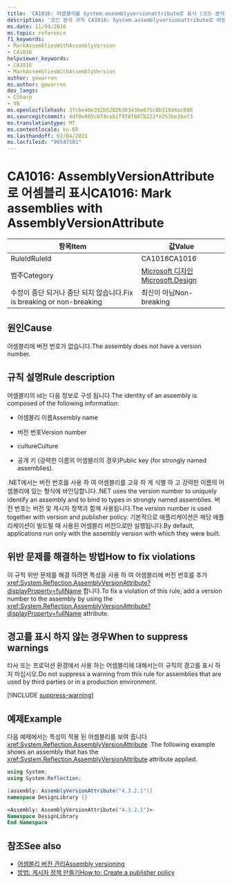 ```yaml
---
title: 'CA1016: 어셈블리를 System.assemblyversionattribute로 표시 (코드 분석)'
description: '코드 분석 규칙 CA1016: System.assemblyversionattribute로 어셈블리 표시에 대해 알아봅니다.'
ms.date: 11/04/2016
ms.topic: reference
f1_keywords:
- MarkAssembliesWithAssemblyVersion
- CA1016
helpviewer_keywords:
- CA1016
- MarkAssembliesWithAssemblyVersion
author: gewarren
ms.author: gewarren
dev_langs:
- CSharp
- VB
ms.openlocfilehash: 3fcbe40e392b5202638343be675c0b310d4ac080
ms.sourcegitcommit: 4df8e005c074ceb1f978f007b222fe253be2baf3
ms.translationtype: MT
ms.contentlocale: ko-KR
ms.lasthandoff: 02/04/2021
ms.locfileid: "99547501"
---
```

# <a name="ca1016-mark-assemblies-with-assemblyversionattribute"></a><span data-ttu-id="aaf81-103">CA1016: AssemblyVersionAttribute로 어셈블리 표시</span><span class="sxs-lookup"><span data-stu-id="aaf81-103">CA1016: Mark assemblies with AssemblyVersionAttribute</span></span>

| <span data-ttu-id="aaf81-104">항목</span><span class="sxs-lookup"><span data-stu-id="aaf81-104">Item</span></span>                                     | <span data-ttu-id="aaf81-105">값</span><span class="sxs-lookup"><span data-stu-id="aaf81-105">Value</span></span>            |
|------------------------------------------|------------------|
| <span data-ttu-id="aaf81-106">RuleId</span><span class="sxs-lookup"><span data-stu-id="aaf81-106">RuleId</span></span>                                   | <span data-ttu-id="aaf81-107">CA1016</span><span class="sxs-lookup"><span data-stu-id="aaf81-107">CA1016</span></span>           |
| <span data-ttu-id="aaf81-108">범주</span><span class="sxs-lookup"><span data-stu-id="aaf81-108">Category</span></span>                                 | [<span data-ttu-id="aaf81-109">Microsoft 디자인</span><span class="sxs-lookup"><span data-stu-id="aaf81-109">Microsoft.Design</span></span>](design-warnings.md) |
| <span data-ttu-id="aaf81-110">수정이 중단 되거나 중단 되지 않습니다.</span><span class="sxs-lookup"><span data-stu-id="aaf81-110">Fix is breaking or non-breaking</span></span> | <span data-ttu-id="aaf81-111">최신이 아님</span><span class="sxs-lookup"><span data-stu-id="aaf81-111">Non-breaking</span></span>     |

## <a name="cause"></a><span data-ttu-id="aaf81-112">원인</span><span class="sxs-lookup"><span data-stu-id="aaf81-112">Cause</span></span>

<span data-ttu-id="aaf81-113">어셈블리에 버전 번호가 없습니다.</span><span class="sxs-lookup"><span data-stu-id="aaf81-113">The assembly does not have a version number.</span></span>

## <a name="rule-description"></a><span data-ttu-id="aaf81-114">규칙 설명</span><span class="sxs-lookup"><span data-stu-id="aaf81-114">Rule description</span></span>

<span data-ttu-id="aaf81-115">어셈블리의 id는 다음 정보로 구성 됩니다.</span><span class="sxs-lookup"><span data-stu-id="aaf81-115">The identity of an assembly is composed of the following information:</span></span>

- <span data-ttu-id="aaf81-116">어셈블리 이름</span><span class="sxs-lookup"><span data-stu-id="aaf81-116">Assembly name</span></span>

- <span data-ttu-id="aaf81-117">버전 번호</span><span class="sxs-lookup"><span data-stu-id="aaf81-117">Version number</span></span>

- <span data-ttu-id="aaf81-118">culture</span><span class="sxs-lookup"><span data-stu-id="aaf81-118">Culture</span></span>

- <span data-ttu-id="aaf81-119">공개 키 (강력한 이름의 어셈블리의 경우)</span><span class="sxs-lookup"><span data-stu-id="aaf81-119">Public key (for strongly named assemblies).</span></span>

<span data-ttu-id="aaf81-120">.NET에서는 버전 번호를 사용 하 여 어셈블리를 고유 하 게 식별 하 고 강력한 이름의 어셈블리에 있는 형식에 바인딩합니다.</span><span class="sxs-lookup"><span data-stu-id="aaf81-120">.NET uses the version number to uniquely identify an assembly and to bind to types in strongly named assemblies.</span></span> <span data-ttu-id="aaf81-121">버전 번호는 버전 및 게시자 정책과 함께 사용됩니다.</span><span class="sxs-lookup"><span data-stu-id="aaf81-121">The version number is used together with version and publisher policy.</span></span> <span data-ttu-id="aaf81-122">기본적으로 애플리케이션은 해당 애플리케이션이 빌드될 때 사용된 어셈블리 버전으로만 실행됩니다.</span><span class="sxs-lookup"><span data-stu-id="aaf81-122">By default, applications run only with the assembly version with which they were built.</span></span>

## <a name="how-to-fix-violations"></a><span data-ttu-id="aaf81-123">위반 문제를 해결하는 방법</span><span class="sxs-lookup"><span data-stu-id="aaf81-123">How to fix violations</span></span>

<span data-ttu-id="aaf81-124">이 규칙 위반 문제를 해결 하려면 특성을 사용 하 여 어셈블리에 버전 번호를 추가 <xref:System.Reflection.AssemblyVersionAttribute?displayProperty=fullName> 합니다.</span><span class="sxs-lookup"><span data-stu-id="aaf81-124">To fix a violation of this rule, add a version number to the assembly by using the <xref:System.Reflection.AssemblyVersionAttribute?displayProperty=fullName> attribute.</span></span>

## <a name="when-to-suppress-warnings"></a><span data-ttu-id="aaf81-125">경고를 표시 하지 않는 경우</span><span class="sxs-lookup"><span data-stu-id="aaf81-125">When to suppress warnings</span></span>

<span data-ttu-id="aaf81-126">타사 또는 프로덕션 환경에서 사용 하는 어셈블리에 대해서는이 규칙의 경고를 표시 하지 마십시오.</span><span class="sxs-lookup"><span data-stu-id="aaf81-126">Do not suppress a warning from this rule for assemblies that are used by third parties or in a production environment.</span></span>

[!INCLUDE [suppress-warning](../../../../includes/code-analysis/suppress-warning.md)]

## <a name="example"></a><span data-ttu-id="aaf81-127">예제</span><span class="sxs-lookup"><span data-stu-id="aaf81-127">Example</span></span>

<span data-ttu-id="aaf81-128">다음 예제에서는 특성이 적용 된 어셈블리를 보여 줍니다 <xref:System.Reflection.AssemblyVersionAttribute> .</span><span class="sxs-lookup"><span data-stu-id="aaf81-128">The following example shows an assembly that has the <xref:System.Reflection.AssemblyVersionAttribute> attribute applied.</span></span>

```csharp
using System;
using System.Reflection;

[assembly: AssemblyVersionAttribute("4.3.2.1")]
namespace DesignLibrary {}
```

```vb
<Assembly: AssemblyVersionAttribute("4.3.2.1")>
Namespace DesignLibrary
End Namespace
```

## <a name="see-also"></a><span data-ttu-id="aaf81-129">참조</span><span class="sxs-lookup"><span data-stu-id="aaf81-129">See also</span></span>

- [<span data-ttu-id="aaf81-130">어셈블리 버전 관리</span><span class="sxs-lookup"><span data-stu-id="aaf81-130">Assembly versioning</span></span>](../../../standard/assembly/versioning.md)
- [<span data-ttu-id="aaf81-131">방법: 게시자 정책 만들기</span><span class="sxs-lookup"><span data-stu-id="aaf81-131">How to: Create a publisher policy</span></span>](../../../framework/configure-apps/how-to-create-a-publisher-policy.md)
